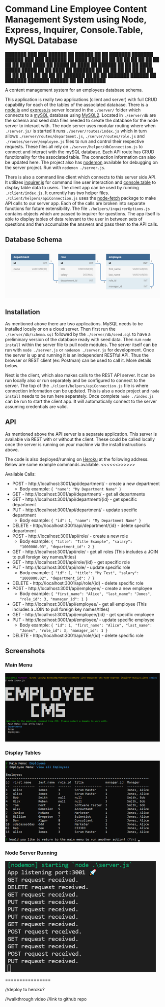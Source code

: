 # Command Line Employee Content Management System using Node, Express, Inquirer, Console.Table, MySQL Database

███████ ███    ███ ██████  ██       ██████  ██    ██ ███████ ███████   ██████  ███    ███ ███████
██      ████  ████ ██   ██ ██      ██    ██  ██  ██  ██      ██        ██      ████  ████ ██
█████   ██ ████ ██ ██████  ██      ██    ██   ████   █████   █████     ██      ██ ████ ██ ███████
██      ██  ██  ██ ██      ██      ██    ██    ██    ██      ██        ██      ██  ██  ██      ██
███████ ██      ██ ██      ███████  ██████     ██    ███████ ███████   ██████  ██      ██ ███████

A content management system for an employees database schema. 

This application is really two applications (client and server) with full CRUD capability for each of the tables of the associated database. There is a [node.js](https://nodejs.org/en/) and [express.js](https://expressjs.com/) server located in the `./server/` folder which connects to a [mySQL](https://www.mysql.com/) database using [MySQL2](https://www.npmjs.com/package/mysql2). Located in `./server/db` are the schema and seed data files needed to create the database for the node server to interact with. The node server uses modular routing where when `./server.js/` is started it runs `./server/routes/index.js` which in turn allows `./server/routes/department.js`, `./server/routes/role.js` and `./routes/server/employee.js` files to run and control their respective requests. These files all rely on `./server/helper/dbConnection.js` to connect and interact with the mySQL database. Each API route has CRUD functionality for the associated table. The connection information can also be updated here. The project also has [nodemon](https://www.npmjs.com/package/nodemon) available for debugging on the server project. Run with `nodemon ./server.js`.

There is also a command line client which connects to this server side API. It utilizes [inquirer.js](https://www.npmjs.com/package/inquirer) for command line user interaction and [console.table](https://www.npmjs.com/package/console.table) to display table data to users. The client app can be used by running `./client/index.js`. It currently has two helper files. `./client/helpers/apiConnection.js` uses the [node-fetch](https://www.npmjs.com/package/node-fetch) package to make API calls to our server app. Each of the calls are broken into separate functions for future extensibility. The file `./helpers/inquirerOptions.js` contains objects which are passed to inquirer for questions. The app itself is able to display tables of data relevant to the user in between sets of questions and then accumulate the answers and pass them to the API calls. 

## Database Schema

![DB schema](./assets/schema-diagram.png)

## Installation

As mentioned above there are two applications. MySQL needs to be installed locally or on a cloud server. Then first run the `./server/db/schema.sql` followed by the `./server/db/seed.sql` to have a preliminary version of the database ready with seed data. Then run `node install` within the server file to pull node modules. The server itself can be run  with `node ./server.js` or `nodemon ./server.js` for development. Once the server is up and running it is an independent RESTful API. Thus the browser or REST client (ex: Postman) can be used to call it. More details below. 

Next is the client, which also makes calls to the REST API server. It can be run locally also or run separately and be configured to connect to the server. The top of the `./client/helpers/apiConnection.js` file is where connection information can be updated. This is also a node project and `node install` needs to be run here separately. Once complete `node ./index.js` can be run to start the client app. It will automatically connect to the server assuming credentials are valid. 

## API

As mentioned above the API server is a separate application. This server is available via REST with or without the client. These could be called locally once the server is running on your machine via the install instructions above. 

The code is also deployed/running on [Heroku](https://www.heroku.com/) at the following address. Below are some example commands available. <<<<<<>>>>>>

Available Calls:
* POST - http://localhost:3001/api/department/ - create a new department
    * Body example: `{
                        "name": "My Department Name"
                     }`
* GET - http://localhost:3001/api/department/ - get all departments
* GET - http://localhost:3001/api/department/{id} - get specific department
* PUT - http://localhost:3001/api/department/ - update specific department
    * Body example: `{
                        "id": 1,
                        "name": "My Department Name"
                     }`
* DELETE - http://localhost:3001/api/department/{id} - delete specific department
* POST - http://localhost:3001/api/role/ - create a new role
    * Body example: `{
                        "title": "Title Example",
                        "salary": "1000000.03",
                        "department_id": 2
                     }`
* GET - http://localhost:3001/api/role/ - get all roles (This includes a JOIN to pull foreign key names/titles)
* GET - http://localhost:3001/api/role/{id} - get specific role
* PUT - http://localhost:3001/api/role/ - update specific role
    * Body example: `{
                        "id": 1,
                        "title": "My Test",
                        "salary": "1000000.02",
                        "department_id": 7
                     }`
* DELETE - http://localhost:3001/api/role/{id} - delete specific role
* POST - http://localhost:3001/api/employee/ - create a new employee
    * Body example: `{
                        "first_name": "Alice",
                        "last_name": "Jones",
                        "role_id": 3,
                        "manager_id": 1
                     }`
* GET - http://localhost:3001/api/employee/ - get all employee (This includes a JOIN to pull foreign key names/titles)
* GET - http://localhost:3001/api/employee/{id} - get specific employee
* PUT - http://localhost:3001/api/employee/ - update specific employee
    * Body example: `{
                        "id": 1,
                        "first_name": "Alice",
                        "last_name": "Jones",
                        "role_id": 3,
                        "manager_id": 1
                     }`
* DELETE - http://localhost:3001/api/role/{id} - delete specific role

## Screenshots

### Main Menu

![Main Menu](./assets/main-menu.png)

### Display Tables

![Display Tables](./assets/display-table.png)

### Node Server Running

![Node Server Running](./assets/node-server.png)

================

//deploy to heroku?

//walkthrough video
//link to github repo
